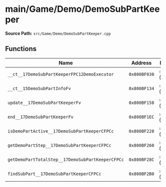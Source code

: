 # main/Game/Demo/DemoSubPartKeeper

**Source Path:** `src/Game/Demo/DemoSubPartKeeper.cpp`

## Functions

| Name | Address | Match % |
|------|---------|---------|
| `__ct__17DemoSubPartKeeperFPC12DemoExecutor` | `0x800BF030` | :white_check_mark: (100.0%) |
| `__ct__15DemoSubPartInfoFv` | `0x800BF134` | :white_check_mark: (100.0%) |
| `update__17DemoSubPartKeeperFv` | `0x800BF158` | :white_check_mark: (100.0%) |
| `end__17DemoSubPartKeeperFv` | `0x800BF1EC` | :white_check_mark: (100.0%) |
| `isDemoPartActive__17DemoSubPartKeeperCFPCc` | `0x800BF220` | :white_check_mark: (100.0%) |
| `getDemoPartStep__17DemoSubPartKeeperCFPCc` | `0x800BF260` | :white_check_mark: (100.0%) |
| `getDemoPartTotalStep__17DemoSubPartKeeperCFPCc` | `0x800BF28C` | :white_check_mark: (100.0%) |
| `findSubPart__17DemoSubPartKeeperCFPCc` | `0x800BF2B0` | :white_check_mark: (100.0%) |